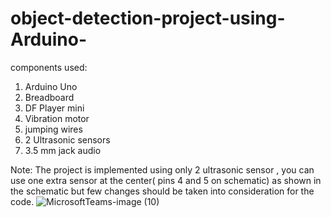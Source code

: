 # object-detection-project-using-Arduino-
components used:

1. Arduino Uno 
2. Breadboard
3. DF Player mini
4. Vibration motor
5. jumping wires
6. 2 Ultrasonic sensors
7. 3.5 mm jack audio

Note: The project is implemented using only 2 ultrasonic sensor , you can use one extra sensor at the center( pins 4 and 5 on schematic) as shown in the schematic but few changes should be taken into consideration for the code.
![MicrosoftTeams-image (10)](https://user-images.githubusercontent.com/109669329/181350490-03a37991-2027-48ca-87d5-38d88859be68.png)
